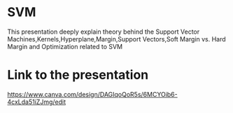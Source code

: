 # SVM
This presentation deeply explain theory behind the Support Vector Machines,Kernels,Hyperplane,Margin,Support Vectors,Soft Margin vs. Hard Margin and Optimization related to SVM

# Link to the presentation
https://www.canva.com/design/DAGIqoQoR5s/6MCYOib6-4cxLda51iZJmg/edit

